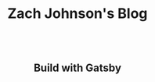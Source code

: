 <h1 align="center">
  Zach Johnson's Blog
</h1>

<br>
<br>

<h2 align="center">
  Build with Gatsby
</h2>
